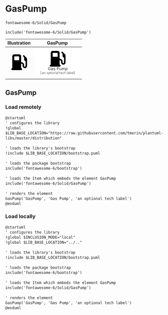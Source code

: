 # GasPump


```text
fontawesome-6/Solid/GasPump
```

```text
include('fontawesome-6/Solid/GasPump')
```



| Illustration | GasPump |
| :---: | :---: |
| ![illustration for Illustration](../../fontawesome-6/Solid/GasPump.png) | ![illustration for GasPump](../../fontawesome-6/Solid/GasPump.Local.png) |




## GasPump

### Load remotely
```plantuml
@startuml
' configures the library
!global $LIB_BASE_LOCATION="https://raw.githubusercontent.com/tmorin/plantuml-libs/master/distribution"

' loads the library's bootstrap
!include $LIB_BASE_LOCATION/bootstrap.puml

' loads the package bootstrap
include('fontawesome-6/bootstrap')

' loads the Item which embeds the element GasPump
include('fontawesome-6/Solid/GasPump')

' renders the element
GasPump('GasPump', 'Gas Pump', 'an optional tech label')
@enduml
```

### Load locally
```plantuml
@startuml
' configures the library
!global $INCLUSION_MODE="local"
!global $LIB_BASE_LOCATION="../.."

' loads the library's bootstrap
!include $LIB_BASE_LOCATION/bootstrap.puml

' loads the package bootstrap
include('fontawesome-6/bootstrap')

' loads the Item which embeds the element GasPump
include('fontawesome-6/Solid/GasPump')

' renders the element
GasPump('GasPump', 'Gas Pump', 'an optional tech label')
@enduml
```

